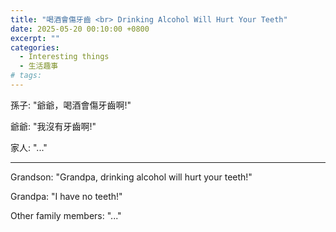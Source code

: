 ```yaml
---
title: "喝酒會傷牙齒 <br> Drinking Alcohol Will Hurt Your Teeth"
date: 2025-05-20 00:10:00 +0800
excerpt: ""
categories:
  - Interesting things
  - 生活趣事
# tags:
---
```


孫子: "爺爺，喝酒會傷牙齒啊!"

爺爺: "我沒有牙齒啊!"

家人: "..."

---

Grandson: "Grandpa, drinking alcohol will hurt your teeth!"

Grandpa: "I have no teeth!"

Other family members: "..."

<!--
2025-03-18 鍾安得 與 鍾明輝 對話
FB: 
Twitter:
-->



